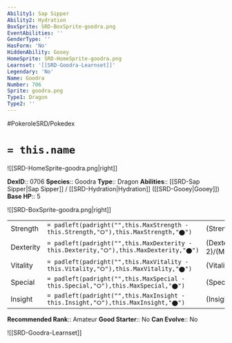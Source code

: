 ```yaml
---
Ability1: Sap Sipper
Ability2: Hydration
BoxSprite: SRD-BoxSprite-goodra.png
EventAbilities: ''
GenderType: ''
HasForm: 'No'
HiddenAbility: Gooey
HomeSprite: SRD-HomeSprite-goodra.png
Learnset: '[[SRD-Goodra-Learnset]]'
Legendary: 'No'
Name: Goodra
Number: 706
Sprite: goodra.png
Type1: Dragon
Type2: ''
---
```


#PokeroleSRD/Pokedex

# `= this.name`

![[SRD-HomeSprite-goodra.png|right]]

**DexID**:: 0706
**Species**:: Goodra
**Type**:: Dragon
**Abilities**:: [[SRD-Sap Sipper|Sap Sipper]] / [[SRD-Hydration|Hydration]] ([[SRD-Gooey|Gooey]])
**Base HP**:: 5

![[SRD-BoxSprite-goodra.png|right]]

|           |                                                                                        |                                          |
| --------- | -------------------------------------------------------------------------------------- | ---------------------------------------- |
| Strength  | `= padleft(padright("",this.MaxStrength - this.Strength,"⭘"),this.MaxStrength,"⬤")`    | (Strength::3)/(MaxStrength::6)   |
| Dexterity | `= padleft(padright("",this.MaxDexterity - this.Dexterity,"⭘"),this.MaxDexterity,"⬤")` | (Dexterity:: 2)/(MaxDexterity::5) |
| Vitality  | `= padleft(padright("",this.MaxVitality - this.Vitality,"⭘"),this.MaxVitality,"⬤")`    | (Vitality::2)/(MaxVitality::5)   |
| Special   | `= padleft(padright("",this.MaxSpecial - this.Special,"⭘"),this.MaxSpecial,"⬤")`       | (Special::3)/(MaxSpecial::6)     |
| Insight   | `= padleft(padright("",this.MaxInsight - this.Insight,"⭘"),this.MaxInsight,"⬤")`       | (Insight::3)/(MaxInsight::7)     |

**Recommended Rank**:: Amateur
**Good Starter**:: No
**Can Evolve**:: No

![[SRD-Goodra-Learnset]]
